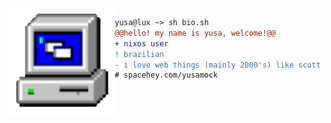 <img align="left" height="170" src="computer.gif"/>

``` diff
yusa@lux ~> sh bio.sh
@@hello! my name is yusa, welcome!@@
+ nixos user
! brazilian 
- i love web things (mainly 2000's) like scott pilgrim, homestuck etc etc xp
# spacehey.com/yusamock
```

